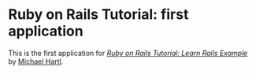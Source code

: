 # Ruby on Rails Tutorial: first application

This is the first application for [*Ruby on Rails Tutorial: Learn Rails Example*](http://railstutorial.org/) by [Michael Hartl](http://michaelhartl.com/).